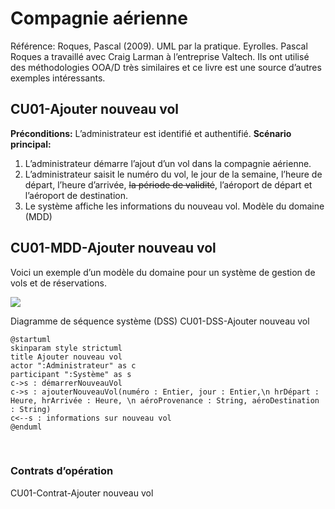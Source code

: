 
# Compagnie aérienne
Référence: Roques, Pascal (2009). UML par la pratique. Eyrolles. Pascal Roques a travaillé avec Craig Larman à l’entreprise Valtech. Ils ont utilisé des méthodologies OOA/D très similaires et ce livre est une source d’autres exemples intéressants. 

## CU01-Ajouter nouveau vol
**Préconditions:** L’administrateur est identifié et authentifié. 
**Scénario principal:**
1.	L’administrateur démarre l’ajout d’un vol dans la compagnie aérienne.
2.	L’administrateur saisit le numéro du vol, le jour de la semaine, l’heure de départ, l’heure d’arrivée, <s>la période de validité</s>, l’aéroport de départ et l’aéroport de destination. 
3.	Le système affiche les informations du nouveau vol.
Modèle du domaine (MDD)

## CU01-MDD-Ajouter nouveau vol
Voici un exemple  d’un modèle du domaine pour un système de gestion de vols et de réservations.
 
![](/assets/exercices.gddoc.docx/mdd-aerien.png)


Diagramme de séquence système (DSS)
CU01-DSS-Ajouter nouveau vol
```plantuml
@startuml
skinparam style strictuml
title Ajouter nouveau vol
actor ":Administrateur" as c
participant ":Système" as s
c->s : démarrerNouveauVol
c->s : ajouterNouveauVol(numéro : Entier, jour : Entier,\n hrDépart : Heure, hrArrivée : Heure, \n aéroProvenance : String, aéroDestination : String)
c<--s : informations sur nouveau vol
@enduml
```
 

 

### Contrats d’opération
CU01-Contrat-Ajouter nouveau vol




